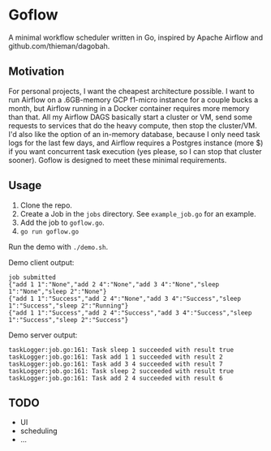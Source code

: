 # Goflow

A minimal workflow scheduler written in Go, inspired by Apache Airflow and github.com/thieman/dagobah.

## Motivation

For personal projects, I want the cheapest architecture possible. I want to run Airflow on a .6GB-memory GCP f1-micro instance for a couple bucks a month, but Airflow running in a Docker container requires more memory than that. All my Airflow DAGS basically start a cluster or VM, send some requests to services that do the heavy compute, then stop the cluster/VM. I'd also like the option of an in-memory database, because I only need task logs for the last few days, and Airflow requires a Postgres instance (more $) if you want concurrent task execution (yes please, so I can stop that cluster sooner). Goflow is designed to meet these minimal requirements.

## Usage

1. Clone the repo.
2. Create a Job in the `jobs` directory. See `example_job.go` for an example.
3. Add the job to `goflow.go`.
4. `go run goflow.go`

Run the demo with `./demo.sh`.

Demo client output:
```
job submitted
{"add 1 1":"None","add 2 4":"None","add 3 4":"None","sleep 1":"None","sleep 2":"None"}
{"add 1 1":"Success","add 2 4":"None","add 3 4":"Success","sleep 1":"Success","sleep 2":"Running"}
{"add 1 1":"Success","add 2 4":"Success","add 3 4":"Success","sleep 1":"Success","sleep 2":"Success"}
```

Demo server output:
```
taskLogger:job.go:161: Task sleep 1 succeeded with result true
taskLogger:job.go:161: Task add 1 1 succeeded with result 2
taskLogger:job.go:161: Task add 3 4 succeeded with result 7
taskLogger:job.go:161: Task sleep 2 succeeded with result true
taskLogger:job.go:161: Task add 2 4 succeeded with result 6
```

## TODO

- UI
- scheduling
- ...
